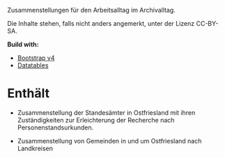 Zusammenstellungen für den Arbeitsalltag im Archivalltag.

Die Inhalte stehen, falls nicht anders angemerkt, unter der Lizenz CC-BY-SA.



**Build with:**

- [Bootstrap v4](https://getbootstrap.com/)
- [Datatables](https://datatables.net/)



# Enthält

- Zusammenstellung der Standesämter in Ostfriesland mit ihren Zuständigkeiten zur Erleichterung der Recherche nach Personenstandsurkunden.

- Zusammenstellung von Gemeinden in und um Ostfriesland nach Landkreisen 
